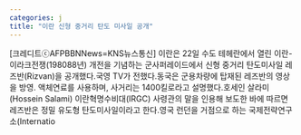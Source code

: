 ```yaml
---
categories: j
title: "이란 신형 중거리 탄도 미사일 공개"
---
```

[크레디트ⓒAFPBBNNews=KNS뉴스통신] 이란은 22일 수도 테헤란에서 열린 이란-이라크전쟁(198088년) 개전을 기념하는 군사퍼레이드에서 신형 중거리 탄도미사일 레즈반(Rizvan)을 공개했다.국영 TV가 전했다.동국은 군용차량에 탑재된 레즈반의 영상을 방영. 액체연료를 사용하며, 사거리는 1400킬로라고 설명했다.호세인 살라미(Hossein Salami) 이란혁명수비대(IRGC) 사령관의 말을 인용해 보도한 바에 따르면 레즈반은 정밀 유도형 탄도미사일이라고 한다.영국 런던을 거점으로 하는 국제전략연구소(Internatio